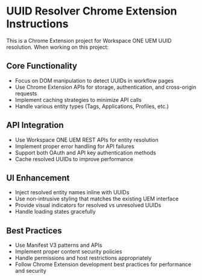 <!-- Use this file to provide workspace-specific custom instructions to Copilot. For more details, visit https://code.visualstudio.com/docs/copilot/copilot-customization#_use-a-githubcopilotinstructionsmd-file -->

# UUID Resolver Chrome Extension Instructions

This is a Chrome Extension project for Workspace ONE UEM UUID resolution. When working on this project:

## Core Functionality
- Focus on DOM manipulation to detect UUIDs in workflow pages
- Use Chrome Extension APIs for storage, authentication, and cross-origin requests
- Implement caching strategies to minimize API calls
- Handle various entity types (Tags, Applications, Profiles, etc.)

## API Integration
- Use Workspace ONE UEM REST APIs for entity resolution
- Implement proper error handling for API failures
- Support both OAuth and API key authentication methods
- Cache resolved UUIDs to improve performance

## UI Enhancement
- Inject resolved entity names inline with UUIDs
- Use non-intrusive styling that matches the existing UEM interface
- Provide visual indicators for resolved vs unresolved UUIDs
- Handle loading states gracefully

## Best Practices
- Use Manifest V3 patterns and APIs
- Implement proper content security policies
- Handle permissions and host restrictions appropriately
- Follow Chrome Extension development best practices for performance and security
